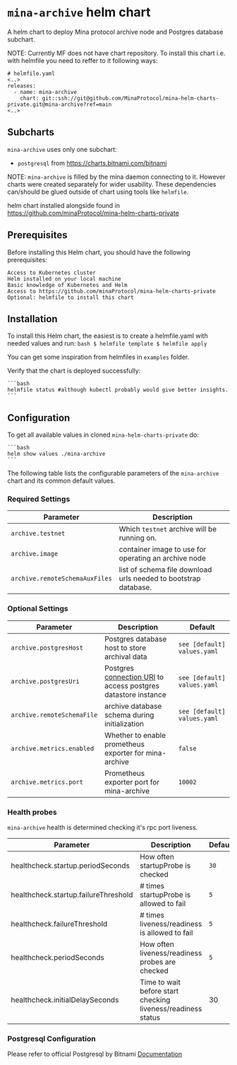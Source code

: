 # `mina-archive` helm chart

A helm chart to deploy Mina protocol archive node and Postgres database subchart.

NOTE: Currently MF does not have chart repository. To install this chart i.e. with helmfile you need to reffer to it following ways:
 ```console
 # helmfile.yaml
 <..>
 releases:
   - name: mina-archive
     chart: git::ssh://git@github.com/MinaProtocol/mina-helm-charts-private.git@mina-archive?ref=main
 <..>
 ```

## Subcharts

`mina-archive` uses only one subchart:
 - `postgresql` from https://charts.bitnami.com/bitnami

NOTE: `mina-archive` is filled by the mina daemon connecting to it. However charts were created separately for wider usability. These dependencies can/should be glued outside of chart using tools like `helmfile`.

helm chart installed alongside found in https://github.com/minaProtocol/mina-helm-charts-private

## Prerequisites

Before installing this Helm chart, you should have the following prerequisites:

    Access to Kubernetes cluster
    Helm installed on your local machine
    Basic knowledge of Kubernetes and Helm
    Access to https://github.com/minaProtocol/mina-helm-charts-private
    Optional: helmfile to install this chart

## Installation

To install this Helm chart, the easiest is to create a helmfile.yaml with needed values and run:
    ```bash
    $ helmfile template
    $ helmfile apply
    ```

You can get some inspiration from helmfiles in `examples` folder.

Verify that the chart is deployed successfully:

    ```bash
    helmfile status #although kubectl probably would give better insights.
    ```

## Configuration

To get all available values in cloned `mina-helm-charts-private` do:

    ```bash
    helm show values ./mina-archive
    ```

The following table lists the configurable parameters of the `mina-archive` chart and its common default values.

### Required Settings

Parameter | Description
--- | ---
`archive.testnet` | Which `testnet` archive will be running on.
`archive.image` | container image to use for operating an archive node
`archive.remoteSchemaAuxFiles` | list of schema file download urls needed to bootstrap database.

### Optional Settings

Parameter | Description | Default
--- | --- | ---
`archive.postgresHost` | Postgres database host to store archival data | `see [default] values.yaml`
`archive.postgresUri` | Postgres [connection URI](https://www.postgresql.org/docs/current/libpq-connect.html#LIBPQ-CONNSTRING) to access postgres datastore instance | `see [default] values.yaml`
`archive.remoteSchemaFile` | archive database schema during initialization | `see [default] values.yaml`
`archive.metrics.enabled` | Whether to enable prometheus exporter for mina-archive | `false`
`archive.metrics.port` | Prometheus exporter port for mina-archive | `10002`

### Health probes

`mina-archive` health is determined checking it's rpc port liveness.

Parameter | Description | Default
--- | --- | ---
healthcheck.startup.periodSeconds | How often startupProbe is checked | `30`
healthcheck.startup.failureThreshold | # times startupProbe is allowed to fail | `5`
healthcheck.failureThreshold | # times liveness/readiness is allowed to fail | `5`
healthcheck.periodSeconds | How often liveness/readiness probes are checked | `5`
healthcheck.initialDelaySeconds | Time to wait before start checking liveness/readiness status | 30

### Postgresql Configuration

Please refer to official Postgresql by Bitnami [Documentation](https://github.com/bitnami/charts/blob/main/bitnami/postgresql/README.md#parameters)
